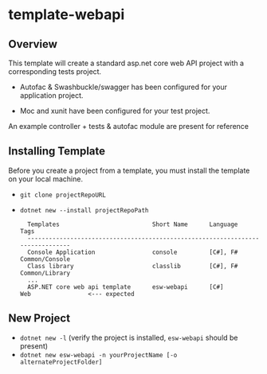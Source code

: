 # template-webapi

Overview
-------

This template will create a standard asp.net core web API project with a corresponding tests project.

* Autofac & Swashbuckle/swagger has been configured for your application project.

* Moc and xunit have been configured for your test project.

An example controller + tests & autofac module are present for reference


Installing Template
-----------------
Before you create a project from a template, you must install the template on your local machine.

* `git clone projectRepoURL`
* `dotnet new --install projectRepoPath`

        Templates                          Short Name      Language      Tags
        -------------------------------------------------------------------------------
        Console Application                console         [C#], F#      Common/Console
        Class library                      classlib        [C#], F#      Common/Library
        ...
        ASP.NET core web api template      esw-webapi      [C#]          Web                <--- expected
        

New Project
----------
* `dotnet new -l` (verify the project is installed, `esw-webapi` should be present)
* `dotnet new esw-webapi -n yourProjectName [-o alternateProjectFolder]`